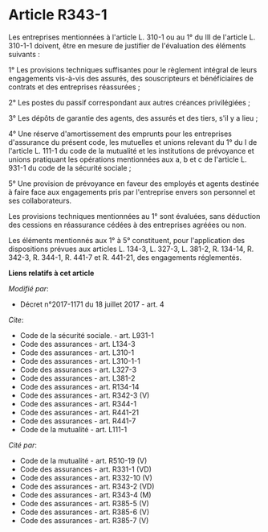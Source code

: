 # Article R343-1

Les entreprises mentionnées à l'article L. 310-1 ou au 1° du III de l'article L. 310-1-1 doivent, être en mesure de justifier
de l'évaluation des éléments suivants :

1° Les provisions techniques suffisantes pour le règlement intégral de leurs engagements vis-à-vis des assurés, des
souscripteurs et bénéficiaires de contrats et des entreprises réassurées ;

2° Les postes du passif correspondant aux autres créances privilégiées ;

3° Les dépôts de garantie des agents, des assurés et des tiers, s'il y a lieu ;

4° Une réserve d'amortissement des emprunts pour les entreprises d'assurance du présent code, les mutuelles et unions
relevant du 1° du I de l'article L. 111-1 du code de la mutualité et les institutions de prévoyance et unions pratiquant les
opérations mentionnées aux a, b et c de l'article L. 931-1 du code de la sécurité sociale ;

5° Une provision de prévoyance en faveur des employés et agents destinée à faire face aux engagements pris par l'entreprise
envers son personnel et ses collaborateurs.

Les provisions techniques mentionnées au 1° sont évaluées, sans déduction des cessions en réassurance cédées à des
entreprises agréées ou non.

Les éléments mentionnés aux 1° à 5° constituent, pour l'application des dispositions prévues aux articles L. 134-3, L. 327-3,
L. 381-2, R. 134-14, R. 342-3, R. 344-1, R. 441-7 et R. 441-21, des engagements réglementés.

**Liens relatifs à cet article**

_Modifié par_:

  - Décret n°2017-1171 du 18 juillet 2017 - art. 4

_Cite_:

  - Code de la sécurité sociale. - art. L931-1
  - Code des assurances - art. L134-3
  - Code des assurances - art. L310-1
  - Code des assurances - art. L310-1-1
  - Code des assurances - art. L327-3
  - Code des assurances - art. L381-2
  - Code des assurances - art. R134-14
  - Code des assurances - art. R342-3 (V)
  - Code des assurances - art. R344-1
  - Code des assurances - art. R441-21
  - Code des assurances - art. R441-7
  - Code de la mutualité - art. L111-1

_Cité par_:

  - Code de la mutualité - art. R510-19 (V)
  - Code des assurances - art. R331-1 (VD)
  - Code des assurances - art. R332-10 (V)
  - Code des assurances - art. R343-2 (VD)
  - Code des assurances - art. R343-4 (M)
  - Code des assurances - art. R385-5 (V)
  - Code des assurances - art. R385-6 (V)
  - Code des assurances - art. R385-7 (V)
